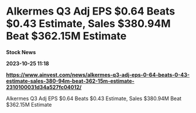 # Alkermes Q3 Adj EPS $0.64 Beats $0.43 Estimate, Sales $380.94M Beat $362.15M Estimate
**Stock News**

**2023-10-25 11:18**

**https://www.ainvest.com/news/alkermes-q3-adj-eps-0-64-beats-0-43-estimate-sales-380-94m-beat-362-15m-estimate-2310100031d34a527fc04012/**

Alkermes Q3 Adj EPS $0.64 Beats $0.43 Estimate, Sales $380.94M Beat $362.15M Estimate